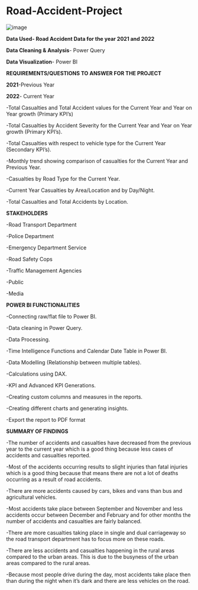 # Road-Accident-Project

![image](https://github.com/beccamofokeng/Road-Accident-Project/assets/141571635/90c32cd1-23b2-4990-aefd-70cc74ecbfd8)

**Data Used- Road Accident Data for the year 2021 and 2022**

**Data Cleaning & Analysis**- Power Query

**Data Visualization**- Power BI


**REQUIREMENTS/QUESTIONS TO ANSWER FOR THE PROJECT**

**2021**-Previous Year

**2022**- Current Year	

-Total Casualties and Total Accident values for the Current Year and Year on Year growth (Primary KPI’s)

-Total Casualties by Accident Severity for the Current Year and Year on Year growth (Primary KPI’s).

-Total Casualties with respect to vehicle type for the Current Year (Secondary KPI’s).

-Monthly trend showing comparison of casualties for the Current Year and Previous Year.

-Casualties by Road Type for the Current Year.

-Current Year Casualties by Area/Location and by Day/Night.

-Total Casualties and Total Accidents by Location.


**STAKEHOLDERS**

-Road Transport Department

-Police Department

-Emergency Department Service

-Road Safety Cops

-Traffic Management Agencies

-Public

-Media


**POWER BI FUNCTIONALITIES**


-Connecting raw/flat file to Power BI.

-Data cleaning in Power Query.

-Data Processing.

-Time Intelligence Functions and Calendar Date Table in Power BI.

-Data Modelling (Relationship between multiple tables).

-Calculations using DAX.

-KPI and Advanced KPI Generations.

-Creating custom columns and measures in the reports.

-Creating different charts and generating insights.

-Export the report to PDF format

**SUMMARY OF FINDINGS**

-The number of accidents and casualties have decreased from the previous year to the current year which is a good thing because less   cases of accidents and casualties reported.

-Most of the accidents occurring results to slight injuries than fatal injuries which is a good thing because that means there are not a lot of deaths occurring as a result of road accidents.

-There are more accidents caused by cars, bikes and vans than bus and agricultural vehicles.

-Most accidents take place between September and November and less accidents occur between December and February and for other months the number of accidents and casualties are fairly balanced.

-There are more casualties taking place in single and dual carriageway so the road transport department has to focus more on these roads.

-There are less accidents and casualties happening in the rural areas compared to the urban areas. This is due to the busyness of the urban areas compared to the rural areas.

-Because most people drive during the day, most accidents take place then than during the night when it’s dark and there are less vehicles on the road.

